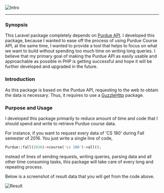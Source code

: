 ![Intro](http://i.imgur.com/Q75Yyrr.png)

***

### Synopsis

This Laravel package completely depends on [Purdue API](https://github.com/Purdue-io/PurdueApi).
I developed this package, because I wanted to ease off the process of using Purdue Course API, at the same time, I wanted to provide a tool that helps to focus on what we want to build without spending too much time on writing long queries. I believe that my primary goal of making the Purdue API as easily usable and approachable as possible in PHP is getting successful and hope it will be further developed and upgraded in the future.

### Introduction    

As this package is based on the Purdue API, requesting to the web to obtain the data is necessary.
Thus, it requires to use a [GuzzleHttp](https://github.com/guzzle/guzzle) package.

### Purpose and Usage

I developed this package primarily to reduce amount of time and code that I should spend and write to retrieve Purdue course data.

For instance, if you want to request every data of 'CS 180' during Fall semester of 2016. You just write a single line of code,

```php
Purdue::fall(2016)->course('cs 180')->all();
```

instead of lines of sending requests, writing queries, parsing data and all other time consuming tasks, this package will take care of every long and repeating process.

Below is a screenshot of result data that you will get from the code above.

![Result](http://i.imgur.com/bHTI9p3.png)
